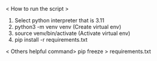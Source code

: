 < How to run the script > 
1. Select python interpreter that is 3.11  
2. python3 -m venv venv (Create virtual env)
3. source venv/bin/activate (Activate virtual env)
4. pip install -r requirements.txt 

< Others helpful command>
pip freeze > requirements.txt
